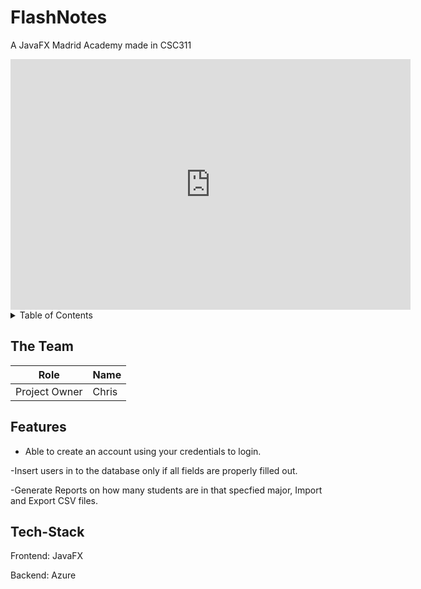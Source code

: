 # FlashNotes

A JavaFX Madrid Academy made in CSC311

<iframe width="640" height="401" src="https://www.loom.com/embed/9bee966add8346f6bf01cf02fe09169c?sid=1a4294b0-37cb-45a0-92df-f37d0ba3ddd8" frameborder="0" webkitallowfullscreen mozallowfullscreen allowfullscreen></iframe>


<details>
  <summary>Table of Contents</summary>
  <ol>
    <li><a href="#Theteam">The Team</a></li>
    <li><a href="#Features">Features</a></li>
    <li><a href="#Tech-Stack">Tech-Stack</a></li>


  </ol>
</details>

## The Team

| Role | Name |
| ----------- | ----------- |
| Project Owner | Chris |


## Features

- Able to create an account using your  credentials to login.

-Insert users in to the database only if all fields are properly filled out.

-Generate Reports on how many students are in that specfied major, Import and Export CSV files.


## Tech-Stack
Frontend: JavaFX

Backend: Azure 


